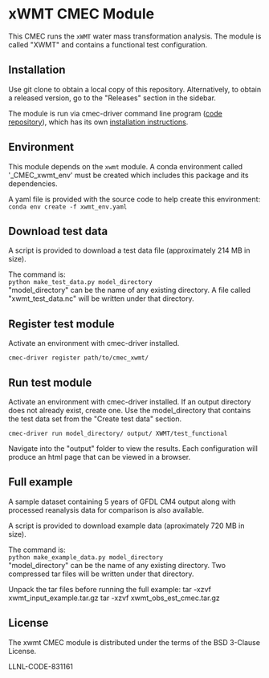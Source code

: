 # xWMT CMEC Module

This CMEC runs the `xWMT` water mass transformation analysis. The module is called "XWMT" and contains a functional test configuration.  

## Installation
Use git clone to obtain a local copy of this repository. Alternatively, to obtain a released version, go to the "Releases" section in the sidebar.

The module is run via cmec-driver command line program ([code repository](https://github.com/cmecmetrics/cmec-driver)), which has its own [installation instructions](https://github.com/cmecmetrics/cmec-driver#installation).  

## Environment    
This module depends on the `xwmt` module. A conda environment called '_CMEC_xwmt_env' must be created which includes this package and its dependencies.

A yaml file is provided with the source code to help create this environment:  
`conda env create -f xwmt_env.yaml`

## Download test data  
A script is provided to download a test data file (approximately 214 MB in size).   

The command is:  
`python make_test_data.py model_directory`  
"model_directory" can be the name of any existing directory. A file called "xwmt_test_data.nc" will be written under that directory.  

## Register test module  
Activate an environment with cmec-driver installed.  

`cmec-driver register path/to/cmec_xwmt/`  

## Run test module  
Activate an environment with cmec-driver installed.
If an output directory does not already exist, create one. Use the model_directory that contains the test data set from the "Create test data" section.  

`cmec-driver run model_directory/ output/ XWMT/test_functional`  

Navigate into the "output" folder to view the results. Each configuration will produce an html page that can be viewed in a browser.

## Full example
A sample dataset containing 5 years of GFDL CM4 output along with processed reanalysis data for comparison is also available.

A script is provided to download example data (aproximately 720 MB in size).   

The command is:  
`python make_example_data.py model_directory`  
"model_directory" can be the name of any existing directory. Two compressed tar files will be written under that directory.

Unpack the tar files before running the full example:
tar -xzvf xwmt_input_example.tar.gz
tar -xzvf xwmt_obs_est_cmec.tar.gz

## License
The xwmt CMEC module is distributed under the terms of the BSD 3-Clause License.  

LLNL-CODE-831161
